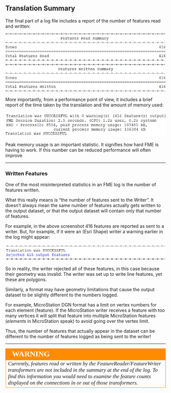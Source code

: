 ## Translation Summary ##

The final part of a log file includes a report of the number of features read and written:

![](./Images/Img2.008.LogSummarySection2.png)

More importantly, from a performance point of view, it includes a brief report of the time taken by the translation and the amount of memory used:

![](./Images/Img2.009.LogSummarySection.png)

Peak memory usage is an important statistic. It signifies how hard FME is having to work. If this number can be reduced performance will often improve

---

### Written Features ###

One of the most misinterpreted statistics in an FME log is the number of features written.

What this really means is “the number of features sent to the Writer”. It doesn’t always mean the same number of features actually gets written to the output dataset, or that the output dataset will contain only that number of features.

For example, in the above screenshot 416 features are reported as sent to a writer. But, for example, if it were an (Esri Shape) writer a warning earlier in the log might appear:

![](./Images/Img2.010.LogSummarySectionRejectedFeatures.png)

So in reality, the writer rejected all of these features, in this case because their geometry was invalid. The writer was set up to write line features, yet these are polygons.

Similarly, a format may have geometry limitations that cause the output dataset to be slightly different to the numbers logged.

For example, MicroStation DGN format has a limit on vertex numbers for each element (feature). If the MicroStation writer receives a feature with too many vertices it will split that feature into multiple MicroStation features (*elements* in MicroStation speak) to avoid going over the vertex limit.

Thus, the number of features that actually appear in the dataset can be different to the number of features logged as being sent to the writer!

---

<!--Warning Section--> 

<table style="border-spacing: 0px">
<tr>
<td style="vertical-align:middle;background-color:darkorange;border: 2px solid darkorange">
<i class="fa fa-exclamation-triangle fa-lg fa-pull-left fa-fw" style="color:white;padding-right: 12px;vertical-align:text-top"></i>
<span style="color:white;font-size:x-large;font-weight: bold;font-family:serif">WARNING</span>
</td>
</tr>

<tr>
<td style="border: 1px solid darkorange">
<span style="font-family:serif; font-style:italic; font-size:larger">
Currently, features read or written by the FeatureReader/FeatureWriter transformers are not included in the summary at the end of the log. To find this information you would need to examine the feature counts displayed on the connections in or out of those transformers. 
</span>
</td>
</tr>
</table>
